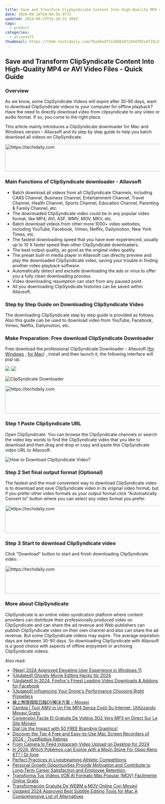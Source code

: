 ```yaml
---
title: Save and Transform ClipSyndicate Content Into High-Quality MP4 or AVI Video Files - Quick Guide
date: 2024-09-16T16:04:55.977Z
updated: 2024-09-23T16:18:33.304Z
tags:
  - product
categories:
  - allavsoft
thumbnail: https://thmb.techidaily.com/fba56e471126861872d44702a4719c3712dd082c4310b4a45ca55ed512e735ed.jpg
---
```


## Save and Transform ClipSyndicate Content Into High-Quality MP4 or AVI Video Files - Quick Guide

### Overview

As we know, some ClipSyndicate Videos will expire after 30-90 days, want to download ClipSyndicate videos to your computer for offline playback? Have the need to directly download video from clipsyndicate to any video or audio format. If so, you come to the right place.

This article mainly introduces a ClipSyndicate downloader for Mac and Windows version - Allavsoft and its step by step guide to help you batch download all videos on ClipSyndicate.

<!-- affiliate ads begin -->
<a href="https://aligracehair.sjv.io/c/5597632/1997680/19272" target="_top" id="1997680">
  <img src="//a.impactradius-go.com/display-ad/19272-1997680" border="0" alt="https://techidaily.com" width="728" height="90"/>
</a>
<img height="0" width="0" src="https://aligracehair.sjv.io/i/5597632/1997680/19272" style="position:absolute;visibility:hidden;" border="0" />
<!-- affiliate ads end -->

### Main Functions of ClipSyndicate downloader - Allavsoft

* Batch download all videos from all ClipSyndicate Channels, including CARS Channel, Business Channel, Entertainment Channel, Travel Channel, Health Channel, Sports Channel, Education Channel, Parenting & Family Channel, etc.
* The downloaded ClipSyndicate video could be in any popular video format, like MP4, AVI, ASF, WMV, MOV, MKV, etc.
* Batch download videos from other more 1000+ video websites, including YouTube, Facebook, Vimeo, Netflix, Dailymotion, New York Times, etc.
* The fastest downloading speed that you have ever experienced, usually up to 10 X faster speed than other ClipSyndicate downloaders.
* The best output quality, as good as the original video quality.
* The preset built-in media player in Allavsoft can directly preview and play the downloaded ClipSyndicate video, saving your trouble in finding another video playback software.
* Automatically detect and exclude downloading the ads or virus to offer you a fully clean downloading process.
* Video downloading resumption can start from any paused point.
* All you downloading ClipSyndicate histories can be saved within Allavsoft.

### Step by Step Guide on Downloading ClipSyndicate Video

The downloading ClipSyndicate step by step guide is provided as follows. Also this guide can be used to download video from YouTube, Facebook, Vimeo, Netflix, Dailymotion, etc.

### Make Preparation: Free download ClipSyndicate Downloader

Free download the professional ClipSyndicate Downloader - Allavsoft ([for Windows](https://tools.techidaily.com/allavsoft/products/) , [for Mac](https://tools.techidaily.com/allavsoft/products/)) , install and then launch it, the following interface will pop up.

[![](https://www.allavsoft.com/how-to/../images/how-to/free-download-win.jpg)](https://tools.techidaily.com/allavsoft/products/) [![](https://www.allavsoft.com/how-to/../images/how-to/free-download-mac.jpg)](https://tools.techidaily.com/allavsoft/products/)

![ClipSyndicate Downloader](https://www.allavsoft.com/how-to/../images/allavsoft/screen-shot-600.jpg)

<!-- affiliate ads begin -->
<a href="https://appsumo.8odi.net/c/5597632/2151871/7443" target="_top" id="2151871">
  <img src="//a.impactradius-go.com/display-ad/7443-2151871" border="0" alt="https://techidaily.com" width="600" height="90"/>
</a>
<img height="0" width="0" src="https://appsumo.8odi.net/i/5597632/2151871/7443" style="position:absolute;visibility:hidden;" border="0" />
<!-- affiliate ads end -->

### Step 1 Paste ClipSyndicate URL

Open ClipSyndicate. You can browse the ClipSyndicate channels or search the video key words to find the ClipSyndicate video that you like to download and then drag and drop or copy and paste this ClipSyndicate video URL to Allavsoft.

![How to Download ClipSyndicate Video?](https://www.allavsoft.com/how-to/../images/how-to/download-rtmp-video/download-rtmp-video.jpg)

### Step 2 Set final output format (Optional)

The fastest and the most convenient way to download ClipSyndicate video is to download and save ClipSyndicate video in its original video format, but if you prefer other video formats as your output format click "Automatically Convert to" button where you can select any video format you prefer.

<!-- affiliate ads begin -->
<a href="https://aligracehair.sjv.io/c/5597632/2080317/19272" target="_top" id="2080317">
  <img src="//a.impactradius-go.com/display-ad/19272-2080317" border="0" alt="https://techidaily.com" width="728" height="90"/>
</a>
<img height="0" width="0" src="https://aligracehair.sjv.io/i/5597632/2080317/19272" style="position:absolute;visibility:hidden;" border="0" />
<!-- affiliate ads end -->

### Step 3 Start to download ClipSyndicate video

Click "Download" button to start and finish downloading ClipSyndicate video.

<!-- affiliate ads begin -->
<a href="https://appsumo.8odi.net/c/5597632/2105877/7443" target="_top" id="2105877">
  <img src="//a.impactradius-go.com/display-ad/7443-2105877" border="0" alt="https://techidaily.com" width="728" height="90"/>
</a>
<img height="0" width="0" src="https://appsumo.8odi.net/i/5597632/2105877/7443" style="position:absolute;visibility:hidden;" border="0" />
<!-- affiliate ads end -->

### More about ClipSyndicate

ClipSyndicate is an online video syndication platform where content providers can distribute their professionally produced video on ClipSyndicate and can share the ad revenue and Web publishers can publish ClipSyndicate video on their own channel and also can share the ad revenue. But some ClipSyndicate videos may expire. The average expiration days are between 30-90 days. So downloading ClipSyndicate with Allavsoft is a good choice with aspects of offline enjoyment or archiving ClipSyndicate videos.

<ins class="adsbygoogle"
     style="display:block"
     data-ad-format="autorelaxed"
     data-ad-client="ca-pub-7571918770474297"
     data-ad-slot="1223367746"></ins>

<ins class="adsbygoogle"
     style="display:block"
     data-ad-client="ca-pub-7571918770474297"
     data-ad-slot="8358498916"
     data-ad-format="auto"
     data-full-width-responsive="true"></ins>

<span class="atpl-alsoreadstyle">Also read:</span>
<div><ul>
<li><a href="https://fox-friendly.techidaily.com/new-2024-approved-elevating-user-experience-in-windows-11/"><u>[New] 2024 Approved Elevating User Experience in Windows 11</u></a></li>
<li><a href="https://fox-friendly.techidaily.com/updated-ghostly-movie-editing-hacks-for-2024/"><u>[Updated] Ghostly Movie Editing Hacks for 2024</u></a></li>
<li><a href="https://facebook-videos.techidaily.com/updated-in-2024-firefoxs-finest-leading-video-downloads-and-addons-for-facebook/"><u>[Updated] In 2024, Firefox's Finest Leading Video Downloads & Addons for Facebook</u></a></li>
<li><a href="https://fox-helps.techidaily.com/updated-influencing-your-drones-performance-choosing-right-propellers/"><u>[Updated] Influencing Your Drone's Performance Choosing Right Propellers</u></a></li>
<li><a href="https://discover-bytes.techidaily.com/dv-movavi/"><u>線上無限擷取日蝕DV解決方案 – Movavi</u></a></li>
<li><a href="https://discover-bytes.techidaily.com/cambia-i-tuoi-amv-in-un-file-mp4-senza-costi-su-internet-utilizzando-movavi-gratis/"><u>Cambia I Tuoi AMV in Un File MP4 Senza Costi Su Internet, Utilizzando Movavi Gratis</u></a></li>
<li><a href="https://discover-bytes.techidaily.com/conversion-facile-et-gratuite-de-videos-3g2-vers-mp3-en-direct-sur-le-site-movavi/"><u>Conversion Facile Et Gratuite De Vidéos 3G2 Vers MP3 en Direct Sur Le Site Movavi</u></a></li>
<li><a href="https://youtube-zero.techidaily.com/up-the-impact-with-50-free-branding-graphics/"><u>Dial Up the Impact with 50 FREE Branding Graphics!</u></a></li>
<li><a href="https://discover-bytes.techidaily.com/discover-the-top-4-free-and-easy-to-use-mac-screen-recorders-of-2024-trustradius-ratings/"><u>Discover the Top 4 Free and Easy-to-Use Mac Screen Recorders of 2024 - TrustRadius Ratings</u></a></li>
<li><a href="https://instagram-clips.techidaily.com/from-camera-to-feed-instagram-video-upload-on-desktop-for-2024/"><u>From Camera to Feed Instagram Video Upload on Desktop for 2024</u></a></li>
<li><a href="https://android-pokemon-go.techidaily.com/in-2024-which-pokemon-can-evolve-with-a-moon-stone-for-oppo-reno-8t-drfone-by-drfone-virtual-android/"><u>In 2024, Which Pokémon can Evolve with a Moon Stone For Oppo Reno 8T? | Dr.fone</u></a></li>
<li><a href="https://screen-mirroring-recording.techidaily.com/perfect-practices-in-livestreaming-athletic-competitions/"><u>Perfect Practices in Livestreaming Athletic Competitions</u></a></li>
<li><a href="https://discover-bytes.techidaily.com/personal-growth-opportunities-provide-motivation-and-contribute-to-long-term-career-satisfaction-and-employee-retention/"><u>Personal Growth Opportunities Provide Motivation and Contribute to Long-Term Career Satisfaction and Employee Retention.</u></a></li>
<li><a href="https://discover-bytes.techidaily.com/transforma-tus-videos-vob-al-formato-mas-popular-mov-facilmente-online-gratis/"><u>Transforma Tus Vídeos VOB Al Formato Más Popular (MOV) Fácilmente Online Gratis</u></a></li>
<li><a href="https://discover-bytes.techidaily.com/transformacion-gratuita-de-webm-a-mov-online-con-movavi/"><u>Transformación Gratuita De WEBM a MOV Online Con Movavi</u></a></li>
<li><a href="https://ai-video-tools.techidaily.com/updated-2024-approved-best-subtitle-editing-tools-for-mac-a-comprehensive-list-of-alternatives/"><u>Updated 2024 Approved Best Subtitle Editing Tools for Mac A Comprehensive List of Alternatives</u></a></li>
</ul></div>

